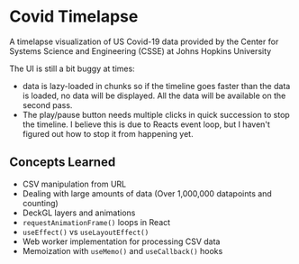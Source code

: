 # Covid Timelapse
A timelapse visualization of US Covid-19 data provided by the Center for Systems Science and Engineering (CSSE) at Johns Hopkins University 

The UI is still a bit buggy at times:

- data is lazy-loaded in chunks so if the timeline goes faster than the data is loaded, no data will be displayed. All the data will be available on the second pass.
- The play/pause button needs multiple clicks in quick succession to stop the timeline. I believe this is due to Reacts event loop, but I haven't figured out how to stop it from happening yet.
## Concepts Learned
- CSV manipulation from URL
- Dealing with large amounts of data (Over 1,000,000 datapoints and counting)
- DeckGL layers and animations 
- `requestAnimationFrame()` loops in React
- `useEffect()` vs `useLayoutEffect()`
- Web worker implementation for processing CSV data
- Memoization with `useMemo()` and `useCallback()` hooks